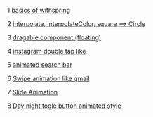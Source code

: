 1 [basics of withspring](./practice/Practice01.jsx)

2 [interpolate, interpolateColor, square ==> Circle](./practice/Practice02.jsx)

3 [dragable component (floating)](./practice/Practice03.jsx)

4 [instagram double tap like](./practice/Practice04.jsx)

5 [animated search bar](./practice/Practice05.jsx)

6 [Swipe animation like gmail](./practice/Practice06.jsx)

7 [Slide Animation](./practice/Practice07.jsx)

8 [Day night togle button animated style](./practice/Practice08.jsx)